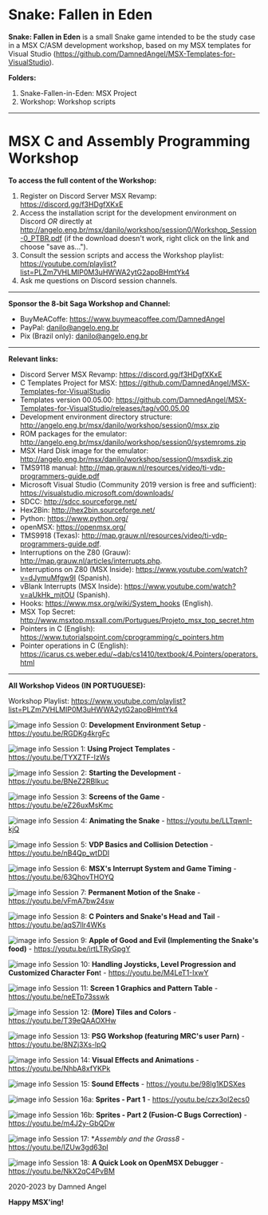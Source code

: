 # Snake: Fallen in Eden

**Snake: Fallen in Eden** is a small Snake game intended to be the study case in
a MSX C/ASM development workshop, based on my MSX templates for Visual Studio
(https://github.com/DamnedAngel/MSX-Templates-for-VisualStudio).

**Folders:**
1. Snake-Fallen-in-Eden: MSX Project
2. Workshop: Workshop scripts

-------

# MSX C and Assembly Programming Workshop

**To access the full content of the Workshop:**
1. Register on Discord Server MSX Revamp: https://discord.gg/f3HDgfXKxE
2. Access the installation script for the development environment on Discord *OR* directly at http://angelo.eng.br/msx/danilo/workshop/session0/Workshop_Session-0_PTBR.pdf (if the download doesn't work, right click on the link and choose "save as...").
3. Consult the session scripts and access the Workshop playlist: https://youtube.com/playlist?list=PLZm7VHLMIP0M3uHWWA2ytG2apoBHmtYk4
4. Ask me questions on Discord session channels.

----------

**Sponsor the 8-bit Saga Workshop and Channel:**
  - BuyMeACoffe: https://www.buymeacoffee.com/DamnedAngel
  - PayPal: danilo@angelo.eng.br
  - Pix (Brazil only): danilo@angelo.eng.br

----------

**Relevant links:**
- Discord Server MSX Revamp: https://discord.gg/f3HDgfXKxE
- C Templates Project for MSX: https://github.com/DamnedAngel/MSX-Templates-for-VisualStudio
- Templates version 00.05.00: https://github.com/DamnedAngel/MSX-Templates-for-VisualStudio/releases/tag/v00.05.00
- Development environment directory structure: http://angelo.eng.br/msx/danilo/workshop/session0/msx.zip
- ROM packages for the emulator: http://angelo.eng.br/msx/danilo/workshop/session0/systemroms.zip
- MSX Hard Disk image for the emulator: http://angelo.eng.br/msx/danilo/workshop/session0/msxdisk.zip
- TMS9118 manual: http://map.grauw.nl/resources/video/ti-vdp-programmers-guide.pdf
- Microsoft Visual Studio (Community 2019 version is free and sufficient): https://visualstudio.microsoft.com/downloads/
- SDCC: http://sdcc.sourceforge.net/
- Hex2Bin: http://hex2bin.sourceforge.net/
- Python: https://www.python.org/
- openMSX: https://openmsx.org/
- TMS9918 (Texas): http://map.grauw.nl/resources/video/ti-vdp-programmers-guide.pdf.
- Interruptions on the Z80 (Grauw): http://map.grauw.nl/articles/interrupts.php.
- Interruptions on Z80 (MSX Inside): https://www.youtube.com/watch?v=dJymuMfgw9I (Spanish).
- vBlank Interrupts (MSX Inside): https://www.youtube.com/watch?v=aUkHk_mjtOU (Spanish).
- Hooks: https://www.msx.org/wiki/System_hooks (English).
- MSX Top Secret: http://www.msxtop.msxall.com/Portugues/Projeto_msx_top_secret.htm
- Pointers in C (English): https://www.tutorialspoint.com/cprogramming/c_pointers.htm
- Pointer operations in C (English): https://icarus.cs.weber.edu/~dab/cs1410/textbook/4.Pointers/operators.html

----------

**All Workshop Videos (IN PORTUGUESE):**

Workshop Playlist: https://www.youtube.com/playlist?list=PLZm7VHLMIP0M3uHWWA2ytG2apoBHmtYk4

![image info](http://img.youtube.com/vi/RGDKg4krgFc/mqdefault.jpg)
Session 0: **Development Environment Setup** - https://youtu.be/RGDKg4krgFc

![image info](http://img.youtube.com/vi/TYXZTF-IzWs/mqdefault.jpg)
Session 1: **Using Project Templates** - https://youtu.be/TYXZTF-IzWs

![image info](http://img.youtube.com/vi/BNeZ2RBIkuc/mqdefault.jpg)
Session 2: **Starting the Development** - https://youtu.be/BNeZ2RBIkuc

![image info](http://img.youtube.com/vi/eZ26uxMsKmc/mqdefault.jpg)
Session 3: **Screens of the Game** - https://youtu.be/eZ26uxMsKmc

![image info](http://img.youtube.com/vi/LLTqwnI-kjQ/mqdefault.jpg)
Session 4: **Animating the Snake** - https://youtu.be/LLTqwnI-kjQ

![image info](http://img.youtube.com/vi/nB4Qp_wtDDI/mqdefault.jpg)
Session 5: **VDP Basics and Collision Detection** - https://youtu.be/nB4Qp_wtDDI

![image info](http://img.youtube.com/vi/63QhovTHOYQ/mqdefault.jpg)
Session 6: **MSX's Interrupt System and Game Timing** - https://youtu.be/63QhovTHOYQ

![image info](http://img.youtube.com/vi/vFmA7bw24sw/mqdefault.jpg)
Session 7: **Permanent Motion of the Snake** - https://youtu.be/vFmA7bw24sw

![image info](http://img.youtube.com/vi/aqS7llr4WKs/mqdefault.jpg)
Session 8: **C Pointers and Snake's Head and Tail** - https://youtu.be/aqS7llr4WKs

![image info](http://img.youtube.com/vi/irtLTRyGpgY/mqdefault.jpg)
Session 9: **Apple of Good and Evil (Implementing the Snake's food)** - https://youtu.be/irtLTRyGpgY

![image info](http://img.youtube.com/vi/M4LeT1-IxwY/mqdefault.jpg)
Session 10: **Handling Joysticks, Level Progression and Customized Character Fon**t - https://youtu.be/M4LeT1-IxwY

![image info](http://img.youtube.com/vi/neETp73sswk/mqdefault.jpg)
Session 11: **Screen 1 Graphics and Pattern Table** - https://youtu.be/neETp73sswk

![image info](http://img.youtube.com/vi/T39eQAAOXHw/mqdefault.jpg)
Session 12: **(More) Tiles and Colors** - https://youtu.be/T39eQAAOXHw

![image info](http://img.youtube.com/vi/8NZj3Xs-lpQ/mqdefault.jpg)
Session 13: **PSG Workshop (featuring MRC's user Parn)** - https://youtu.be/8NZj3Xs-lpQ

![image info](http://img.youtube.com/vi/NhbA8xfYKPk/mqdefault.jpg)
Session 14: **Visual Effects and Animations** - https://youtu.be/NhbA8xfYKPk

![image info](http://img.youtube.com/vi/98lg1KDSXes/mqdefault.jpg)
Session 15: **Sound Effects** - https://youtu.be/98lg1KDSXes

![image info](http://img.youtube.com/vi/czx3ol2ecs0/mqdefault.jpg)
Session 16a: **Sprites - Part 1** - https://youtu.be/czx3ol2ecs0

![image info](http://img.youtube.com/vi/m4J2y-GbQDw/mqdefault.jpg)
Session 16b: **Sprites - Part 2 (Fusion-C Bugs Correction)** - https://youtu.be/m4J2y-GbQDw

![image info](http://img.youtube.com/vi/IZUw3gd63pI/mqdefault.jpg)
Session 17: **Assembly and the Grass8* - https://youtu.be/IZUw3gd63pI

![image info](http://img.youtube.com/vi/NkX2qC4PvBM/mqdefault.jpg)
Session 18: **A Quick Look on OpenMSX Debugger** - https://youtu.be/NkX2qC4PvBM

2020-2023 by Damned Angel

**Happy MSX'ing!**
